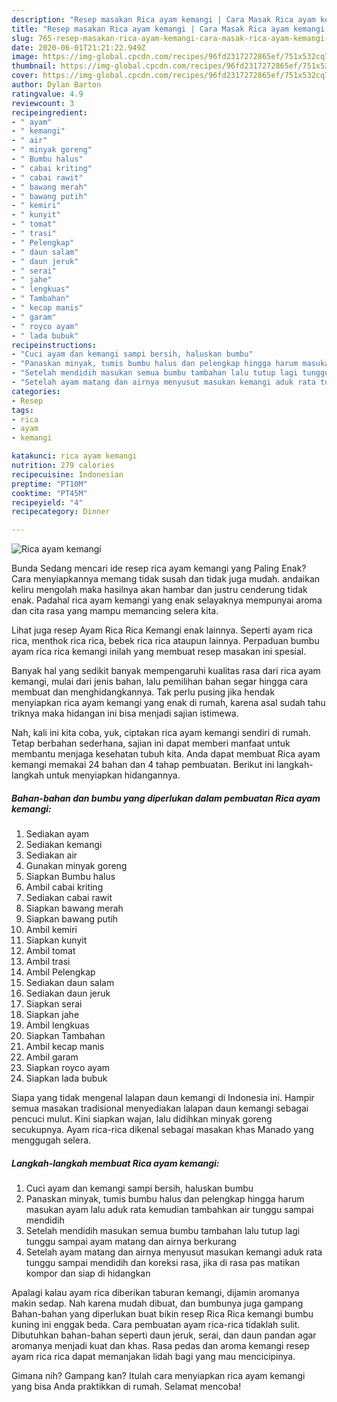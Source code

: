 ```yaml
---
description: "Resep masakan Rica ayam kemangi | Cara Masak Rica ayam kemangi Yang Lezat"
title: "Resep masakan Rica ayam kemangi | Cara Masak Rica ayam kemangi Yang Lezat"
slug: 765-resep-masakan-rica-ayam-kemangi-cara-masak-rica-ayam-kemangi-yang-lezat
date: 2020-06-01T21:21:22.949Z
image: https://img-global.cpcdn.com/recipes/96fd2317272865ef/751x532cq70/rica-ayam-kemangi-foto-resep-utama.jpg
thumbnail: https://img-global.cpcdn.com/recipes/96fd2317272865ef/751x532cq70/rica-ayam-kemangi-foto-resep-utama.jpg
cover: https://img-global.cpcdn.com/recipes/96fd2317272865ef/751x532cq70/rica-ayam-kemangi-foto-resep-utama.jpg
author: Dylan Barton
ratingvalue: 4.9
reviewcount: 3
recipeingredient:
- " ayam"
- " kemangi"
- " air"
- " minyak goreng"
- " Bumbu halus"
- " cabai kriting"
- " cabai rawit"
- " bawang merah"
- " bawang putih"
- " kemiri"
- " kunyit"
- " tomat"
- " trasi"
- " Pelengkap"
- " daun salam"
- " daun jeruk"
- " serai"
- " jahe"
- " lengkuas"
- " Tambahan"
- " kecap manis"
- " garam"
- " royco ayam"
- " lada bubuk"
recipeinstructions:
- "Cuci ayam dan kemangi sampi bersih, haluskan bumbu"
- "Panaskan minyak, tumis bumbu halus dan pelengkap hingga harum masukan ayam lalu aduk rata kemudian tambahkan air tunggu sampai mendidih"
- "Setelah mendidih masukan semua bumbu tambahan lalu tutup lagi tunggu sampai ayam matang dan airnya berkurang"
- "Setelah ayam matang dan airnya menyusut masukan kemangi aduk rata tunggu sampai mendidih dan koreksi rasa, jika di rasa pas matikan kompor dan siap di hidangkan"
categories:
- Resep
tags:
- rica
- ayam
- kemangi

katakunci: rica ayam kemangi 
nutrition: 279 calories
recipecuisine: Indonesian
preptime: "PT10M"
cooktime: "PT45M"
recipeyield: "4"
recipecategory: Dinner

---
```



![Rica ayam kemangi](https://img-global.cpcdn.com/recipes/96fd2317272865ef/751x532cq70/rica-ayam-kemangi-foto-resep-utama.jpg)

Bunda Sedang mencari ide resep rica ayam kemangi yang Paling Enak? Cara menyiapkannya memang tidak susah dan tidak juga mudah. andaikan keliru mengolah maka hasilnya akan hambar dan justru cenderung tidak enak. Padahal rica ayam kemangi yang enak selayaknya mempunyai aroma dan cita rasa yang mampu memancing selera kita.

Lihat juga resep Ayam Rica Rica Kemangi enak lainnya. Seperti ayam rica rica, menthok rica rica, bebek rica rica ataupun lainnya. Perpaduan bumbu ayam rica rica kemangi inilah yang membuat resep masakan ini spesial.

Banyak hal yang sedikit banyak mempengaruhi kualitas rasa dari rica ayam kemangi, mulai dari jenis bahan, lalu pemilihan bahan segar hingga cara membuat dan menghidangkannya. Tak perlu pusing jika hendak menyiapkan rica ayam kemangi yang enak di rumah, karena asal sudah tahu triknya maka hidangan ini bisa menjadi sajian istimewa.


Nah, kali ini kita coba, yuk, ciptakan rica ayam kemangi sendiri di rumah. Tetap berbahan sederhana, sajian ini dapat memberi manfaat untuk membantu menjaga kesehatan tubuh kita. Anda dapat membuat Rica ayam kemangi memakai 24 bahan dan 4 tahap pembuatan. Berikut ini langkah-langkah untuk menyiapkan hidangannya.

<!--inarticleads1-->

##### Bahan-bahan dan bumbu yang diperlukan dalam pembuatan Rica ayam kemangi:

1. Sediakan  ayam
1. Sediakan  kemangi
1. Sediakan  air
1. Gunakan  minyak goreng
1. Siapkan  Bumbu halus
1. Ambil  cabai kriting
1. Sediakan  cabai rawit
1. Siapkan  bawang merah
1. Siapkan  bawang putih
1. Ambil  kemiri
1. Siapkan  kunyit
1. Ambil  tomat
1. Ambil  trasi
1. Ambil  Pelengkap
1. Sediakan  daun salam
1. Sediakan  daun jeruk
1. Siapkan  serai
1. Siapkan  jahe
1. Ambil  lengkuas
1. Siapkan  Tambahan
1. Ambil  kecap manis
1. Ambil  garam
1. Siapkan  royco ayam
1. Siapkan  lada bubuk


Siapa yang tidak mengenal lalapan daun kemangi di Indonesia ini. Hampir semua masakan tradisional menyediakan lalapan daun kemangi sebagai pencuci mulut. Kini siapkan wajan, lalu didihkan minyak goreng secukupnya. Ayam rica-rica dikenal sebagai masakan khas Manado yang menggugah selera. 

<!--inarticleads2-->

##### Langkah-langkah membuat Rica ayam kemangi:

1. Cuci ayam dan kemangi sampi bersih, haluskan bumbu
1. Panaskan minyak, tumis bumbu halus dan pelengkap hingga harum masukan ayam lalu aduk rata kemudian tambahkan air tunggu sampai mendidih
1. Setelah mendidih masukan semua bumbu tambahan lalu tutup lagi tunggu sampai ayam matang dan airnya berkurang
1. Setelah ayam matang dan airnya menyusut masukan kemangi aduk rata tunggu sampai mendidih dan koreksi rasa, jika di rasa pas matikan kompor dan siap di hidangkan


Apalagi kalau ayam rica diberikan taburan kemangi, dijamin aromanya makin sedap. Nah karena mudah dibuat, dan bumbunya juga gampang Bahan-bahan yang diperlukan buat bikin resep Rica Rica kemangi bumbu kuning ini enggak beda. Cara pembuatan ayam rica-rica tidaklah sulit. Dibutuhkan bahan-bahan seperti daun jeruk, serai, dan daun pandan agar aromanya menjadi kuat dan khas. Rasa pedas dan aroma kemangi resep ayam rica rica dapat memanjakan lidah bagi yang mau mencicipinya. 

Gimana nih? Gampang kan? Itulah cara menyiapkan rica ayam kemangi yang bisa Anda praktikkan di rumah. Selamat mencoba!
